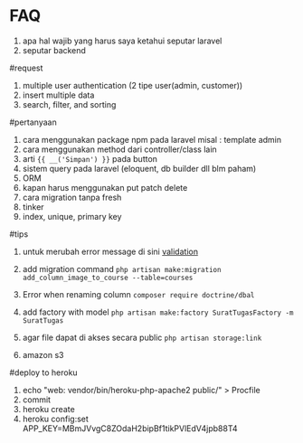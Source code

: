 # FAQ
1. apa hal wajib yang harus saya ketahui seputar laravel
1. seputar backend

#request
1. multiple user authentication (2 tipe user(admin, customer))
1. insert multiple data
1. search, filter, and sorting

#pertanyaan
1. cara menggunakan package npm pada laravel misal : template admin
1. cara menggunakan method dari controller/class lain
1. arti ``{{ __('Simpan') }}`` pada button
1. sistem query pada laravel (eloquent, db builder dll blm paham)
1. ORM  
1. kapan harus menggunakan put patch delete
1. cara migration tanpa fresh
1. tinker
1. index, unique, primary key

#tips
1. untuk merubah error message di sini [validation](resources\lang\en\validation.php)

1. add migration command ``php artisan make:migration add_column_image_to_course --table=courses``
1. Error when renaming column ``composer require doctrine/dbal``
1. add factory with model ``php artisan make:factory SuratTugasFactory -m SuratTugas``
1. agar file dapat di akses secara public ``php artisan storage:link``
1. amazon s3

#deploy to heroku
1. echo "web: vendor/bin/heroku-php-apache2 public/" > Procfile
1. commit
1. heroku create
1. heroku config:set APP_KEY=MBmJVvgC8ZOdaH2bipBf1tikPVlEdV4jpb88T4
<!-- 
$pegawai = User::orderBy('role', 'desc')->get();
$pegawai = User::all();
$pegawai = User::first(); 
$pegawai = User::where('name', 'budi')->get(); // menampilkan seleksi data
$pegawai = User::where('name', 'like', '%i%')->get(); // menampilkan seleksi data 
-->